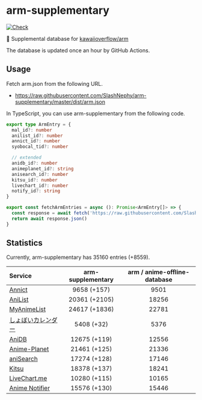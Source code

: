 # arm-supplementary

[![Check](https://github.com/SlashNephy/arm-supplementary/actions/workflows/check-node.yml/badge.svg)](https://github.com/SlashNephy/arm-supplementary/actions/workflows/check-node.yml)

💊 Supplemental database for [kawaiioverflow/arm](https://github.com/kawaiioverflow/arm)

The database is updated once an hour by GitHub Actions.

## Usage

Fetch arm.json from the following URL.

- https://raw.githubusercontent.com/SlashNephy/arm-supplementary/master/dist/arm.json

In TypeScript, you can use arm-supplementary from the following code.

```TypeScript
export type ArmEntry = {
  mal_id?: number
  anilist_id?: number
  annict_id?: number
  syobocal_tid?: number

  // extended
  anidb_id?: number
  animeplanet_id?: string
  anisearch_id?: number
  kitsu_id?: number
  livechart_id?: number
  notify_id?: string
}

export const fetchArmEntries = async (): Promise<ArmEntry[]> => {
  const response = await fetch('https://raw.githubusercontent.com/SlashNephy/arm-supplementary/master/dist/arm.json')
  return await response.json()
}
```

## Statistics

Currently, arm-supplementary has 35160 entries (+8559).

| Service                                     | arm-supplementary | arm / anime-offline-database |
| :------------------------------------------ | :---------------: | :--------------------------: |
| [Annict](https://annict.com)                |    9658 (+157)    |             9501             |
| [AniList](https://anilist.co)               |   20361 (+2105)   |            18256             |
| [MyAnimeList](https://myanimelist.net)      |   24617 (+1836)   |            22781             |
| [しょぼいカレンダー](https://cal.syoboi.jp) |    5408 (+32)     |             5376             |
| [AniDB](https://anidb.net)                  |   12675 (+119)    |            12556             |
| [Anime-Planet](https://anime-planet.com)    |   21461 (+125)    |            21336             |
| [aniSearch](https://anisearch.com)          |   17274 (+128)    |            17146             |
| [Kitsu](https://kitsu.io)                   |   18378 (+137)    |            18241             |
| [LiveChart.me](https://livechart.me)        |   10280 (+115)    |            10165             |
| [Anime Notifier](https://notify.moe)        |   15576 (+130)    |            15446             |
